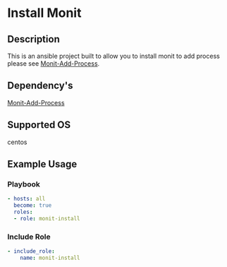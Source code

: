 # Install Monit

## Description

This is an ansible project built to allow you to install monit to add process please see [Monit-Add-Process](https://github.com/hertzigger/monit-add-process).

## Dependency's

[Monit-Add-Process](https://github.com/hertzigger/monit-add-process)

## Supported OS

centos

## Example Usage

### Playbook

```yaml
- hosts: all
  become: true
  roles:
  - role: monit-install
```

### Include Role

```yaml
- include_role:
    name: monit-install
```